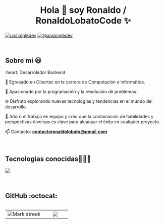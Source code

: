 <h1 align="center">Hola 👋  soy Ronaldo / RonaldoLobatoCode ✨ </h1> 


<p align="left">
<a href="https://linkedin.com/in/unsimpledev" target="blank"><img align="center" src="https://img.shields.io/badge/LinkedIn-0077B5?style=for-the-badge&logo=linkedin&logoColor=white" alt="unsimpledev"/></a>
<a href = "mailto:unsimpledev@gmail.com" target="blank"><img align="center" src="https://img.shields.io/badge/Gmail-D14836?style=for-the-badge&logo=gmail&logoColor=white" alt="@unsimpledev"  /></a>
  </p>
<br>
<h2>Sobre mi 😃</h2>
<!--Intro start-->

<p align="left">
:heart: Desarrolador Backend
  
🎥 Egresado en Cibertec en la carrera de Computación e Informática. 

🚀 Apasionado por la programación y la resolución de problemas.

🌐 Disfruto explorando nuevas tecnologías y tendencias en el mundo del desarrollo.

👥 Adoro el trabajo en equipo y creo que la combinación de habilidades y perspectivas diversas es clave para alcanzar el éxito en cualquier proyecto.

📫 Contacto: **contactoronaldolobato@gmail.com**
<!--Intro end-->
  </p>
<br>

<h2 >Tecnologías conocidas👨🏻‍💻</h2>
<!--tech stack icons-->
<p align="left">
  <a href="https://skillicons.dev">
    <img src="https://skillicons.dev/icons?i=java,js,php,kotlin,swift,py,cs,ts,spring,angular,dotnet,html,css,bootstrap,androidstudio,vscode,visualstudio,idea,eclipse,mysql,postgres,mongodb,sqlite,git,github,postman,powershell,docker,firebase,gcp,hibernate,maven,selenium,linux&perline=12" />
  </a>
</p>
<br>
<!-------------------------->

<h2>GitHub :octocat:</h2>
<!--- stats & Trophy (start) -->
<p align="center">
  <!--- stats (start) -->
<table align="left">
<tr border="none">
<td width="60%" align="center">

<!--  <img  align="center"  src="https://github-readme-stats.vercel.app/api?username=unsimpledev&theme=dark&show_icons=true&count_private=true" />
  <br></br> -->
  <img  title="🔥 Get streak stats for your profile at git.io/streak-stats" alt="Mark streak" src="https://github-readme-streak-stats.herokuapp.com/?user=unsimpledev&theme=dark&hide_border=false" /> 
</td>

<td width="40%" align="center">

  <img  align="center"  src="https://github-readme-stats.anuraghazra1.vercel.app/api/top-langs/?username=unsimpledev&theme=dark&hide_border=false&no-bg=true&no-frame=true&langs_count=10"/>

  </td>
</tr>
</table>

</p>        
<!--- stats (end) -->
